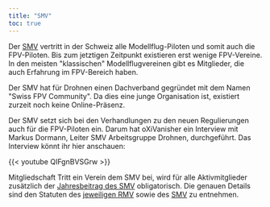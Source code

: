 ```yaml
---
title: "SMV"
toc: true
---
```


Der [SMV](https://modellflug.ch/) vertritt in der Schweiz alle Modellflug-Piloten und somit auch die FPV-Piloten. Bis zum jetztigen Zeitpunkt existieren erst wenige FPV-Vereine. In den meisten "klassischen" Modellflugvereinen gibt es Mitglieder, die auch Erfahrung im FPV-Bereich haben.

Der SMV hat für Drohnen einen Dachverband gegründet mit dem Namen "Swiss FPV Community". Da dies eine junge Organisation ist, existiert zurzeit noch keine Online-Präsenz.

Der SMV setzt sich bei den Verhandlungen zu den neuen Regulierungen auch für die FPV-Piloten ein. Darum hat oXiVanisher ein Interview mit Markus Dormann, Leiter SMV Arbeitsgruppe Drohnen, durchgeführt. Das Interview könnt ihr hier anschauen:

{{< youtube QIFgnBVSGrw >}}

Mitgliedschaft
Tritt ein Verein dem SMV bei, wird für alle Aktivmitglieder zusätzlich der [Jahresbeitrag des SMV](https://www.modellflug.ch/DE/cont/4) obligatorisch. Die genauen Details sind den Statuten des [jeweiligen RMV](https://www.modellflug.ch/DE/cont/101) sowie des [SMV](https://www.modellflug.ch/DE/cont/3) zu entnehmen.


